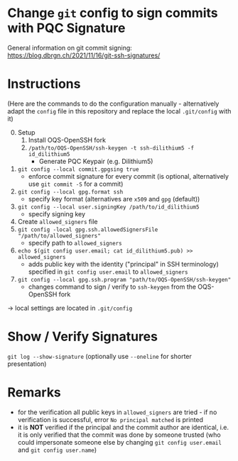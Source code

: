 # Change `git` config to sign commits with PQC Signature

General information on git commit signing:  https://blog.dbrgn.ch/2021/11/16/git-ssh-signatures/

# Instructions
(Here are the commands to do the configuration manually - alternatively adapt the `config` file in this repository and replace the local `.git/config` with it)

0. Setup
	1. Install OQS-OpenSSH fork
	2. `/path/to/OQS-OpenSSH/ssh-keygen -t ssh-dilithium5 -f id_dilithium5`
		 - Generate PQC Keypair (e.g. Dilithium5)
1.  `git config --local commit.gpgsing true`
	- enforce commit signature for every commit (is optional, alternatively use `git commit -S` for a commit) 
2. `git config --local gpg.format ssh`
	- specify key format (alternatives are `x509` and `gpg` (default))
3. `git config --local user.signingKey /path/to/id_dilithium5`
	- specify signing key
4. Create `allowed_signers` file
5. `git config -local gpg.ssh.allowedSignersFile "/path/to/allowed_signers"`
	- specify path to `allowed_signers` 
6. `echo $(git config user.email; cat id_dilithium5.pub) >> allowed_signers`
	- adds public key with the identity ("principal" in SSH terminology) specified in `git config user.email` to `allowed_signers`
7. `git config --local gpg.ssh.program "path/to/OQS-OpenSSH/ssh-keygen"`
	- changes command to sign / verify to `ssh-keygen` from the OQS-OpenSSH fork

-> local settings are located in `.git/config`


# Show / Verify Signatures

`git log --show-signature` (optionally use `--oneline` for shorter presentation)

# Remarks
- for the verification all public keys in `allowed_signers` are tried - if no verification is successful, error `No principal matched` is printed
- it is **NOT** verified if the principal and the commit author are identical, i.e. it is only verified that the commit was done by someone trusted (who could impersonate someone else by changing `git config user.email` and `git config user.name`)
